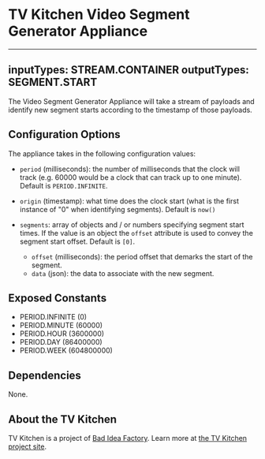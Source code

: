 # TV Kitchen Video Segment Generator Appliance

---
inputTypes: STREAM.CONTAINER
outputTypes: SEGMENT.START
---

The Video Segment Generator Appliance will take a stream of payloads and identify new segment starts according to the timestamp of those payloads.

## Configuration Options
The appliance takes in the following configuration values:

- `period` (milliseconds): the number of milliseconds that the clock will track (e.g. 60000 would be a clock that can track up to one minute).  Default is `PERIOD.INFINITE`.

- `origin` (timestamp): what time does the clock start (what is the first instance of "0" when identifying segments).  Default is `now()`

- `segments`: array of objects and / or numbers specifying segment start times.  If the value is an object the `offset` attribute is used to convey the segment start offset.  Default is `[0]`.
	- `offset` (milliseconds): the period offset that demarks the start of the segment.
	- `data` (json): the data to associate with the new segment.

## Exposed Constants
- PERIOD.INFINITE (0)
- PERIOD.MINUTE (60000)
- PERIOD.HOUR (3600000)
- PERIOD.DAY (86400000)
- PERIOD.WEEK (604800000)

## Dependencies
None.

## About the TV Kitchen

TV Kitchen is a project of [Bad Idea Factory](https://biffud.com).  Learn more at [the TV Kitchen project site](https://tv.kitchen).
